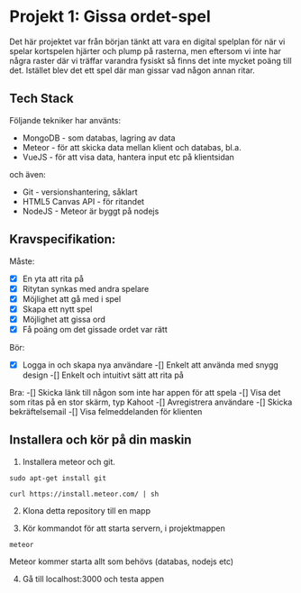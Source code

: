 # Projekt 1: Gissa ordet-spel

Det här projektet var från början tänkt att vara en digital spelplan för när vi spelar kortspelen hjärter och plump på rasterna, men eftersom vi inte har några raster där vi träffar varandra fysiskt så finns det inte mycket poäng till det. Istället blev det ett spel där man gissar vad någon annan ritar.

## Tech Stack

Följande tekniker har använts:
* MongoDB - som databas, lagring av data
* Meteor - för att skicka data mellan klient och databas, bl.a.
* VueJS - för att visa data, hantera input etc på klientsidan

och även:

* Git - versionshantering, såklart
* HTML5 Canvas API - för ritandet
* NodeJS - Meteor är byggt på nodejs

## Kravspecifikation:

Måste:
-[x] En yta att rita på
-[x] Ritytan synkas med andra spelare
-[x] Möjlighet att gå med i spel
-[x] Skapa ett nytt spel
-[x] Möjlighet att gissa ord
-[x] Få poäng om det gissade ordet var rätt

Bör:
-[x] Logga in och skapa nya användare
-[] Enkelt att använda med snygg design
-[] Enkelt och intuitivt sätt att rita på

Bra:
-[] Skicka länk till någon som inte har appen för att spela
-[] Visa det som ritas på en stor skärm, typ Kahoot
-[] Avregistrera användare
-[] Skicka bekräftelsemail
-[] Visa felmeddelanden för klienten

## Installera och kör på din maskin

1. Installera meteor och git.

  `sudo apt-get install git`

  `curl https://install.meteor.com/ | sh`
  
2. Klona detta repository till en mapp

3. Kör kommandot för att starta servern, i projektmappen

  `meteor`
  
Meteor kommer starta allt som behövs (databas, nodejs etc) 
 
4. Gå till localhost:3000 och testa appen
